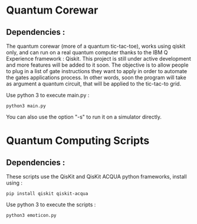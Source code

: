 # Quantum Corewar

## Dependencies :

The quantum corewar (more of a quantum tic-tac-toe), works using qiskit only, and can run on a real quantum computer thanks to the IBM Q Experience framework : Qiskit.
This project is still under active development and more features will be added to it soon.
The objective is to allow people to plug in a list of gate instructions they want to apply in
order to automate the gates applications process. In other words, soon the program will take
as argument a quantum circuit, that will be applied to the tic-tac-to grid. 

Use python 3 to execute main.py :

```
python3 main.py
```
You can also use the option "-s" to run it on a simulator directly.

# Quantum Computing Scripts

## Dependencies :

These scripts use the QisKit and QisKit ACQUA python frameworks, install using :

```
pip install qiskit qiskit-acqua
```

Use python 3 to execute the scripts :

```
python3 emoticon.py
```
